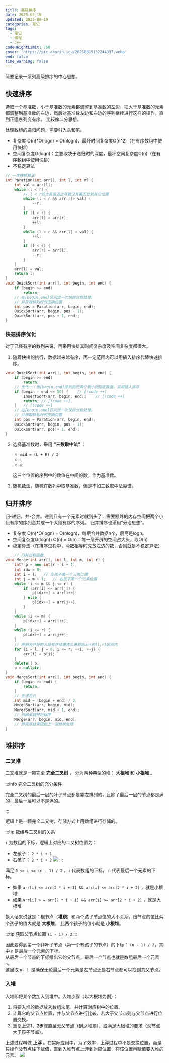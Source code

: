 ```yaml
---
title: 高级排序
date: 2025-08-18
updated: 2025-08-19
categories: 笔记
tags:
  - 笔记
  - 编程
  - C++
codeHeightLimit: 750
cover: 'https://pic.akorin.icu/20250819152244337.webp'
end: false
time_warning: false
---
```


简要记录一系列高级排序的中心思想。

<!-- more -->

## 快速排序

选取一个基准数，小于基准数的元素都调整到基准数的左边，把大于基准数的元素都调整到基准数的右边，然后对基准数左边和右边的序列继续进行这样的操作，直到正逢序列变有序。
比较像二分思想。

处理数组的递归问题，需要引入头和尾。

- 复杂度 O(n)*O(logn) = O(nlogn)，最坏时间复杂度O(n^2)（在有序数组中使用快排）
- 空间复杂度O(logn)：主要取决于递归时的深度，最坏空间复杂度O(n)（在有序数组中使用快排）
- 不稳定算法

```C++
// 一次快排算法
int Paration(int arr[], int l, int r) {
    int val = arr[l];
    while (l < r) {
        // l < r防止直接退出导致没有遍历比较其它位置
        while (l < r && arr[r]> val) {
            --r;
        }
        if (l < r) {
            arr[l] = arr[r];
            ++l;
        }
        while (l < r && arr[l] < val) {
            ++l;
        }
        if (l < r) {
            arr[r] = arr[l];
            --r;
        }
    }
    arr[l] = val;
    return l;
}
void QuickSort(int arr[], int begin, int end) {
    if (begin >= end)
        return;
    // 在[begin,end]区间做一次快排分割处理，
    // 并获取排列好的正确位置
    int pos = Paration(arr, begin, end);
    QuickSort(arr, begin, pos - 1);
    QuickSort(arr, pos + 1, end);
}
```

### 快速排序优化

对于已经有序的数列来说，再采用快排其时间复杂度及空间复杂度都很大。

1. 随着快排的执行，数据越来越有序，再一定范围内可以用插入排序代替快速排序。
```C++
void QuickSort(int arr[], int begin, int end) {
    if (begin >= end)
        return;
    // 优化一：当[begin,end]序列的元素个数小到指定数量，采用插入排序
    if (begin - end <= 50) {    // [!code ++]
        InsertSort(arr, begin, end);    // [!code ++]
        return; // [!code ++]
    }   // [!code ++]
    // 在[begin,end]区间做一次快排分割处理，
    // 并获取排列好的正确位置
    int pos = Paration(arr, begin, end);
    QuickSort(arr, begin, pos - 1);
    QuickSort(arr, pos + 1, end);
}
```

2. 选择基准数时，采用 **“三数取中法”** ：
    - `mid = (L + R) / 2`
    - `L`
    - `R`

    这三个位置的序列中的数值在中间的数，作为基准数。
3. 随机数法，随机在数列中取基准数，但是不如三数取中法靠谱。

## 归并排序

归-递归，并-合并。递到只有一个元素时就到头了，需要额外的内存空间把两个小段有序的序列合并成一个大段有序的序列。
归并排序也采用“分治思想”。

- 复杂度 O(n)*O(logn) = O(nlogn)，每层合并数据n个，层高是logn。
- 空间复杂度O(logn)+O(n) = O(n)：每一层开辟的空间占大头，取O(n)
- 稳定算法（在排序过程中，两数相等时先放左边的数，否则就是不稳定算法）

```C++
    // 归并过程函数
void Merge(int arr[], int l, int m, int r) {
    int* p = new int[r - l + 1];
    int idx = 0;
    int i = l;   // 左孩子第一个元素位置
    int j = m + 1;   // 右孩子第一个元素位置
    while (i <= m && j <= r) {
        if (arr[i] <= arr[j]) {
            p[idx++] = arr[i++];
        } else {
            p[idx++] = arr[j++];
        }
    }
    while (i <= m) {
        p[idx++] = arr[i++];
    }
    while (j <= r) {
        p[idx++] = arr[j++];
    }
    // 再把合并好的大段有序结果拷贝进原始arr的[l,r]区间内
    for (i = l, j = 0; i <= r; ++i, ++j) {
        arr[i] = p[j];
    }
    delete[] p;
    p = nullptr;
}
void MergeSort(int arr[], int begin, int end) {
    if (begin >= end) {
        return;
    }
    // 先递后归
    int mid = (begin + end) / 2;
    MergeSort(arr, begin, mid);
    MergeSort(arr, mid + 1, end);
    // 归回来就开始排序
    Merge(arr, begin, mid, end);
    // 排完序结束回到上一层继续处理
}
```

## 堆排序

### 二叉堆

二叉堆就是一颗完全 **完全二叉树** ， 分为两种典型的堆： **大根堆** 和 **小根堆** 。

:::info 完全二叉树的充分条件

完全二叉树的最后一层的叶子节点都是靠左排列的，且除了最后一层的节点都是满的，最后一层可以不是满的。

:::

逻辑上是一颗完全二叉树，存储方式上用数组进行存储的。

:::tip 数组与二叉树的关系

`i` 为数组的下标，逻辑上对应的二叉树位置为：
- 左孩子： `2 * i + 1`
- 右孩子： `2 * i + 2`
![](https://pic.akorin.icu/20250819150044468.webp)
:::

满足 `0 <= i <= (n - 1) / 2` ，`i` 代表数组的下标， `n` 代表最后一个元素的下标。
- 如果 `arr[i] <= arr[2 * i + 1] && arr[i] <= arr[2 * i + 2]` ，就是小根堆  
- 如果 `arr[i] > = arr[2 * i + 1] && arr[i] >= arr[2 * i + 2]` ，就是大根堆

换人话来说就是：根节点（**堆顶**）和两个孩子节点值的大小关系，根节点的值比两个孩子的值大就是 **大根堆**， 比两个孩子的值小就是 **小根堆**。

:::tip 获取父节点位置
`(i - 1) / 2`
:::

因此要得到第一个非叶子节点（第一个有孩子的节点）的下标： `(n - 1) / 2`，其中 `n` 是最后一个元素的下标。  
从最后一个节点的下标推出它的父节点，最后一个节点也就是数组最后一个元素 `n`。  
这里取 `n- 1 `是确保无论最后一个元素是左节点还是右节点都可以找到其父节点。

### 入堆

入堆即将某个数加入到堆中。入堆步骤（以大根堆为例）：
1. 将要入堆的数据放入数组末尾，并计算对应树中的位置。
2. 计算它的父节点位置，并与父节点进行比较，若大于父节点则与父节点进行位置交换。
3. 重复上述1、2步骤直至无父节点（到达堆顶），或满足大根堆的要求（父节点大于孩子节点）。

上述过程叫做 **上浮** 。在实际应用中，为了效率，上浮过程中不是交换位置，而是只操作父节点往下赋值，直到入堆节点上浮到对应位置，在该位置再赋值要入堆的元素。
![](https://pic.akorin.icu/20250819175059577.webp)

